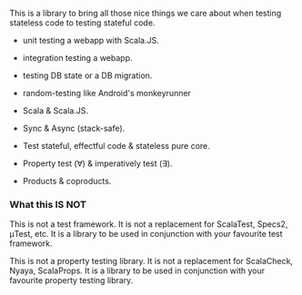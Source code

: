 This is a library to bring all those nice things we care about when testing stateless code
to testing stateful code.

* unit testing a webapp with Scala.JS.
* integration testing a webapp.
* testing DB state or a DB migration.
* random-testing like Android's monkeyrunner


* Scala & Scala.JS.
* Sync & Async (stack-safe).
* Test stateful, effectful code & stateless pure core.
* Property test (∀) & imperatively test (∃).
* Products & coproducts.



### What this IS NOT

This is not a test framework.
It is not a replacement for ScalaTest, Specs2, μTest, etc.
It is a library to be used in conjunction with your favourite test framework.

This is not a property testing library.
It is not a replacement for ScalaCheck, Nyaya, ScalaProps.
It is a library to be used in conjunction with your favourite property testing library.

